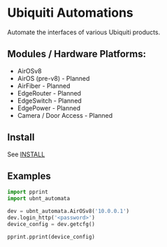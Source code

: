# Ubiquiti Automations
Automate the interfaces of various Ubiquiti products.

## Modules / Hardware Platforms:
- AirOSv8
- AirOS (pre-v8) - Planned
- AirFiber - Planned
- EdgeRouter - Planned
- EdgeSwitch - Planned
- EdgePower - Planned
- Camera / Door Access - Planned

## Install

See [INSTALL](INSTALL.md)


## Examples

```python
import pprint
import ubnt_automata

dev = ubnt_automata.AirOSv8('10.0.0.1')
dev.login_http('<password>')
device_config = dev.getcfg()

pprint.pprint(device_config)
```
